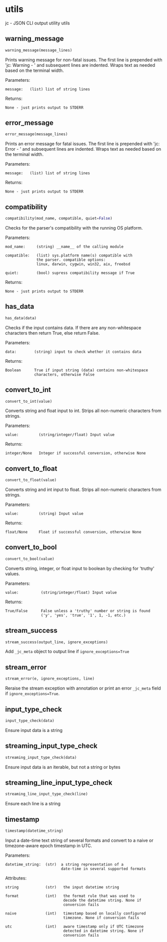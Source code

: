 
# utils
jc - JSON CLI output utility utils

## warning_message
```python
warning_message(message_lines)
```

Prints warning message for non-fatal issues. The first line is
prepended with 'jc:  Warning - ' and subsequent lines are indented.
Wraps text as needed based on the terminal width.

Parameters:

    message:   (list) list of string lines

Returns:

    None - just prints output to STDERR


## error_message
```python
error_message(message_lines)
```

Prints an error message for fatal issues. The first line is
prepended with 'jc:  Error - ' and subsequent lines are indented.
Wraps text as needed based on the terminal width.

Parameters:

    message:   (list) list of string lines

Returns:

    None - just prints output to STDERR


## compatibility
```python
compatibility(mod_name, compatible, quiet=False)
```

Checks for the parser's compatibility with the running OS
platform.

Parameters:

    mod_name:     (string) __name__ of the calling module

    compatible:   (list) sys.platform name(s) compatible with
                  the parser. compatible options:
                  linux, darwin, cygwin, win32, aix, freebsd

    quiet:        (bool) supress compatibility message if True

Returns:

    None - just prints output to STDERR


## has_data
```python
has_data(data)
```

Checks if the input contains data. If there are any non-whitespace
characters then return True, else return False.

Parameters:

    data:        (string) input to check whether it contains data

Returns:

    Boolean      True if input string (data) contains non-whitespace
                 characters, otherwise False


## convert_to_int
```python
convert_to_int(value)
```

Converts string and float input to int. Strips all non-numeric
characters from strings.

Parameters:

    value:         (string/integer/float) Input value

Returns:

    integer/None   Integer if successful conversion, otherwise None


## convert_to_float
```python
convert_to_float(value)
```

Converts string and int input to float. Strips all non-numeric
characters from strings.

Parameters:

    value:         (string) Input value

Returns:

    float/None     Float if successful conversion, otherwise None


## convert_to_bool
```python
convert_to_bool(value)
```

Converts string, integer, or float input to boolean by checking
for 'truthy' values.

Parameters:

    value:          (string/integer/float) Input value

Returns:

    True/False      False unless a 'truthy' number or string is found
                    ('y', 'yes', 'true', '1', 1, -1, etc.)


## stream_success
```python
stream_success(output_line, ignore_exceptions)
```
Add `_jc_meta` object to output line if `ignore_exceptions=True`

## stream_error
```python
stream_error(e, ignore_exceptions, line)
```

Reraise the stream exception with annotation or print an error
`_jc_meta` field if `ignore_exceptions=True`.


## input_type_check
```python
input_type_check(data)
```
Ensure input data is a string

## streaming_input_type_check
```python
streaming_input_type_check(data)
```
Ensure input data is an iterable, but not a string or bytes

## streaming_line_input_type_check
```python
streaming_line_input_type_check(line)
```
Ensure each line is a string

## timestamp
```python
timestamp(datetime_string)
```

Input a date-time text string of several formats and convert to a
naive or timezone-aware epoch timestamp in UTC.

Parameters:

    datetime_string:  (str)  a string representation of a
                             date-time in several supported formats

Attributes:

    string            (str)   the input datetime string

    format            (int)   the format rule that was used to
                              decode the datetime string. None if
                              conversion fails

    naive             (int)   timestamp based on locally configured
                              timezone. None if conversion fails

    utc               (int)   aware timestamp only if UTC timezone
                              detected in datetime string. None if
                              conversion fails

